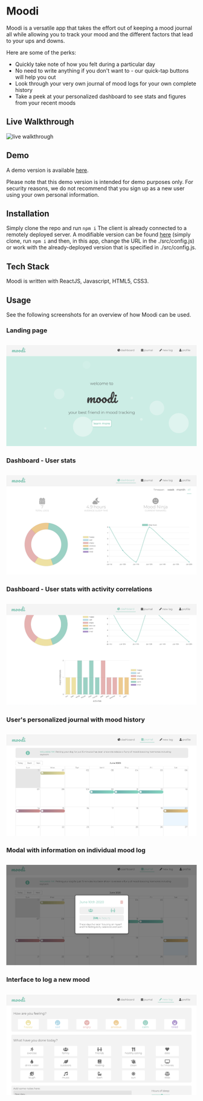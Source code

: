 # Moodi

Moodi is a versatile app that takes the effort out of keeping a mood journal all while allowing you to track your mood and the different factors that lead to your ups and downs.

Here are some of the perks:
  - Quickly take note of how you felt during a particular day
  - No need to write anything if you don't want to - our quick-tap buttons will help you out
  - Look through your very own journal of mood logs for your own complete history
  - Take a peek at your personalized dashboard to see stats and figures from your recent moods

## Live Walkthrough
![live walkthrough](./public/images/moodi.gif)

## Demo

A demo version is available [here](https://moodi.now.sh/).

Please note that this demo version is intended for demo purposes only. For security reasons, we do not recommend that you sign up as a new user using your own personal information.

## Installation

Simply clone the repo and run ```npm i```
The client is already connected to a remotely deployed server. 
A modifiable version can be found [here](https://github.com/ailsamm/moodi-server) (simply clone, run ```npm i``` and then, in this app, change the URL in the ./src/config.js) or work with the already-deployed version that is specified in ./src/config.js.

## Tech Stack
Moodi is written with ReactJS, Javascript, HTML5, CSS3.

## Usage
See the following screenshots for an overview of how Moodi can be used.


### Landing page
![landing page](./public/images/landingPage.png)
---

### Dashboard - User stats
![dashboard 1](./public/images/dashboard1.png)
---

### Dashboard - User stats with activity correlations
![dashboard 2](./public/images/dashboard2.png)
---

### User's personalized journal with mood history
![journal](./public/images/journal.png)
---

### Modal with information on individual mood log
![journal - mood modal](./public/images/modal.png)
---

### Interface to log a new mood
![add new mood](./public/images/addMood.png)
---